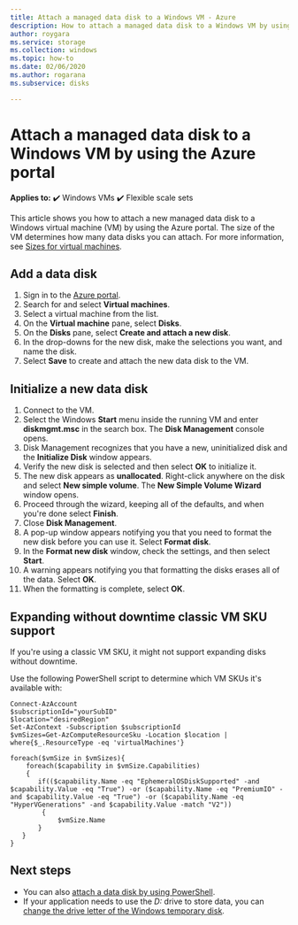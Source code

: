 ```yaml
---
title: Attach a managed data disk to a Windows VM - Azure 
description: How to attach a managed data disk to a Windows VM by using the Azure portal.
author: roygara
ms.service: storage
ms.collection: windows
ms.topic: how-to
ms.date: 02/06/2020
ms.author: rogarana
ms.subservice: disks

---
```

# Attach a managed data disk to a Windows VM by using the Azure portal

**Applies to:** :heavy_check_mark: Windows VMs :heavy_check_mark: Flexible scale sets 


This article shows you how to attach a new managed data disk to a Windows virtual machine (VM) by using the Azure portal. The size of the VM determines how many data disks you can attach. For more information, see [Sizes for virtual machines](../sizes.md).


## Add a data disk

1. Sign in to the [Azure portal](https://portal.azure.com).
1. Search for and select **Virtual machines**.
1. Select a virtual machine from the list.
1. On the **Virtual machine** pane, select **Disks**.
1. On the **Disks** pane, select **Create and attach a new disk**.
1. In the drop-downs for the new disk, make the selections you want, and name the disk.
1. Select **Save** to create and attach the new data disk to the VM.

## Initialize a new data disk

1. Connect to the VM.
1. Select the Windows **Start** menu inside the running VM and enter **diskmgmt.msc** in the search box. The **Disk Management** console opens.
1. Disk Management recognizes that you have a new, uninitialized disk and the **Initialize Disk** window appears.
1. Verify the new disk is selected and then select **OK** to initialize it.
1. The new disk appears as **unallocated**. Right-click anywhere on the disk and select **New simple volume**. The **New Simple Volume Wizard** window opens.
1. Proceed through the wizard, keeping all of the defaults, and when you're done select **Finish**.
1. Close **Disk Management**.
1. A pop-up window appears notifying you that you need to format the new disk before you can use it. Select **Format disk**.
1. In the **Format new disk** window, check the settings, and then select **Start**.
1. A warning appears notifying you that formatting the disks erases all of the data. Select **OK**.
1. When the formatting is complete, select **OK**.

## Expanding without downtime classic VM SKU support

If you're using a classic VM SKU, it might not support expanding disks without downtime.

Use the following PowerShell script to determine which VM SKUs it's available with:

```azurepowershell
Connect-AzAccount
$subscriptionId="yourSubID"
$location="desiredRegion"
Set-AzContext -Subscription $subscriptionId
$vmSizes=Get-AzComputeResourceSku -Location $location | where{$_.ResourceType -eq 'virtualMachines'}

foreach($vmSize in $vmSizes){
    foreach($capability in $vmSize.Capabilities)
    {
       if(($capability.Name -eq "EphemeralOSDiskSupported" -and $capability.Value -eq "True") -or ($capability.Name -eq "PremiumIO" -and $capability.Value -eq "True") -or ($capability.Name -eq "HyperVGenerations" -and $capability.Value -match "V2"))
        {
            $vmSize.Name
       }
   }
}
```

## Next steps

- You can also [attach a data disk by using PowerShell](attach-disk-ps.md).
- If your application needs to use the *D:* drive to store data, you can [change the drive letter of the Windows temporary disk](change-drive-letter.md).

